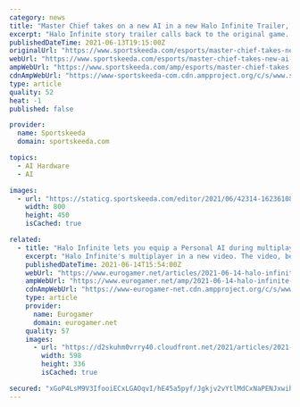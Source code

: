 ```yaml
---
category: news
title: "Master Chief takes on a new AI in a new Halo Infinite Trailer, launches holiday 2021"
excerpt: "Halo Infinite story trailer calls back to the original game. Halo Infinite debuted a new story trailer during Sunday’s Xbox and Bethesda Games Showcase E3 2021. The trailer star"
publishedDateTime: 2021-06-13T19:15:00Z
originalUrl: "https://www.sportskeeda.com/esports/master-chief-takes-new-ai-new-halo-infinite-trailer-launches-holiday-2021"
webUrl: "https://www.sportskeeda.com/esports/master-chief-takes-new-ai-new-halo-infinite-trailer-launches-holiday-2021"
ampWebUrl: "https://www.sportskeeda.com/amp/esports/master-chief-takes-new-ai-new-halo-infinite-trailer-launches-holiday-2021"
cdnAmpWebUrl: "https://www-sportskeeda-com.cdn.ampproject.org/c/s/www.sportskeeda.com/amp/esports/master-chief-takes-new-ai-new-halo-infinite-trailer-launches-holiday-2021"
type: article
quality: 52
heat: -1
published: false

provider:
  name: Sportskeeda
  domain: sportskeeda.com

topics:
  - AI Hardware
  - AI

images:
  - url: "https://staticg.sportskeeda.com/editor/2021/06/42314-16236108631715.png"
    width: 800
    height: 450
    isCached: true

related:
  - title: "Halo Infinite lets you equip a Personal AI during multiplayer matches"
    excerpt: "Halo Infinite's multiplayer in a new video. The video, below, includes new Halo Infinite multiplayer gameplay as well as a raft of talking heads from 343. There's a lot to run through, but the highlight for me was the news that Halo Infinite multiplayer lets you bring your own Personal AI onto the battlefield."
    publishedDateTime: 2021-06-14T15:54:00Z
    webUrl: "https://www.eurogamer.net/articles/2021-06-14-halo-infinite-multiplayer-lets-you-equip-a-personal-ai-during-multiplayer-matches"
    ampWebUrl: "https://www.eurogamer.net/amp/2021-06-14-halo-infinite-multiplayer-lets-you-equip-a-personal-ai-during-multiplayer-matches"
    cdnAmpWebUrl: "https://www-eurogamer-net.cdn.ampproject.org/c/s/www.eurogamer.net/amp/2021-06-14-halo-infinite-multiplayer-lets-you-equip-a-personal-ai-during-multiplayer-matches"
    type: article
    provider:
      name: Eurogamer
      domain: eurogamer.net
    quality: 57
    images:
      - url: "https://d2skuhm0vrry40.cloudfront.net/2021/articles/2021-06-14-16-27/haloinfinite_mp08_1120x630_e56b53bfb3fc42589421fb216b03bb4e.jpg/EG11/thumbnail/598x336/format/jpg/quality/85"
        width: 598
        height: 336
        isCached: true

secured: "xGoP4LsM9V3IfooiECxLGAOqvI/hE45a5pyf/Jgkjv2vYtlMdCxNaPENJxwihY5+2NHn7NTIkw1LPfsLqC4KzVrNl0wRBEB/NMLYz6sIzmOuXvuy/883en698FbxFy+fzkTfIwNBxHIrGKk2ykp/YnjHccWy/dQQFt/Zi4PZa8q034lc8U02KzJEscYnlcv0NECcyTz1z4bQHWJ4rzxDV9iEttu2uhMLni2x6d5fjD0UnFYwgjqTb+Beot0zUlw98UwRjO26DCF1ejEqWOatTvBHa2hiQRnXT0NnwwTs3JgSPkOVI+PmaoGHmJes9jk3aE1OL1rTv/Z+TgQdoDWoTA5pfX8O1hSOCxC4qD3UftQ=;/ML0XX0m1VCVOO3D40aDLg=="
---
```


